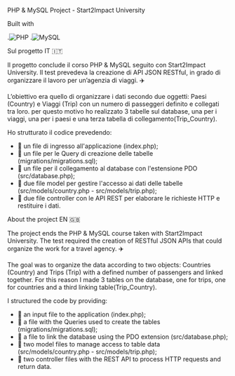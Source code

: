PHP & MySQL Project - Start2Impact University

Built with

.![PHP](https://img.shields.io/badge/PHP-777BB4?style=for-the-badge&logo=php&logoColor=white)
.![MySQL](https://img.shields.io/badge/MySQL-4479A1?style=for-the-badge&logo=mysql&logoColor=white)

Sul progetto IT 🇮🇹

Il progetto conclude il corso PHP & MySQL seguito con Start2Impact University. 
Il test prevedeva la creazione di API JSON RESTful, in grado di organizzare il lavoro per un’agenzia di viaggi. ✈️

L’obiettivo era quello di organizzare i dati secondo due oggetti: Paesi (Country) e Viaggi (Trip) con un numero di passeggeri definito e collegati tra loro.
per questo motivo ho realizzato 3 tabelle sul database, una per i viaggi, una per i paesi e una terza tabella di collegamento(Trip_Country).

Ho strutturato il codice prevedendo: 
- 📄 un file di ingresso all'applicazione (index.php);
- 📄 un file per le Query di creazione delle tabelle (migrations/migrations.sql);
- 📄 un file per il collegamento al database con l'estensione PDO (src/database.php);
- 📄 due file model per gestire l'accesso ai dati delle tabelle (src/models/country.php - src/models/trip.php);
- 📄 due file controller con le API REST per elaborare le richieste HTTP e restituire i dati.

About the project EN 🇬🇧

The project ends the PHP & MySQL course taken with Start2Impact University. 
The test required the creation of RESTful JSON APIs that could organize the work for a travel agency. ✈️

The goal was to organize the data according to two objects: Countries (Country) and Trips (Trip) with a defined number of passengers and linked together.
For this reason I made 3 tables on the database, one for trips, one for countries and a third linking table(Trip_Country).

I structured the code by providing: 
- 📄 an input file to the application (index.php);
- 📄 a file with the Queries used to create the tables (migrations/migrations.sql);
- 📄 a file to link the database using the PDO extension (src/database.php);
- 📄 two model files to manage access to table data (src/models/country.php - src/models/trip.php);
- 📄 two controller files with the REST API to process HTTP requests and return data.

